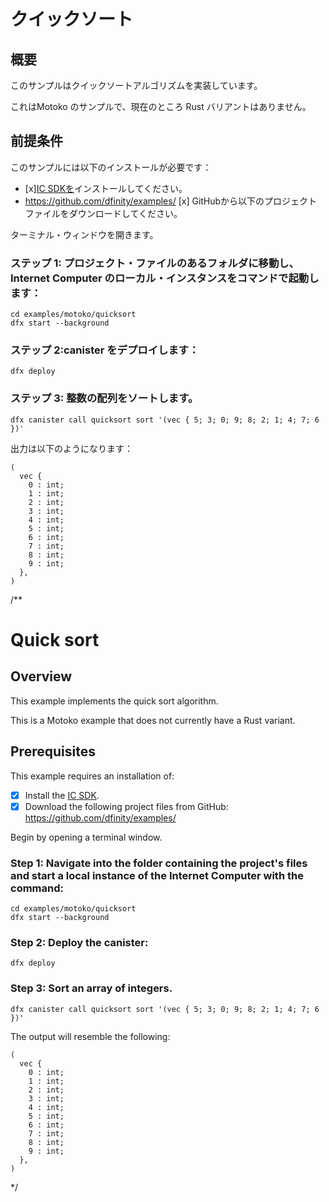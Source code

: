 # クイックソート

## 概要

このサンプルはクイックソートアルゴリズムを実装しています。

これはMotoko のサンプルで、現在のところ Rust バリアントはありません。

## 前提条件

このサンプルには以下のインストールが必要です：

- \[x\][IC SDKを](../developer-docs/setup/install/index.mdx)インストールしてください。
- https://github.com/dfinity/examples/ \[x\] GitHubから以下のプロジェクトファイルをダウンロードしてください。

ターミナル・ウィンドウを開きます。

### ステップ 1: プロジェクト・ファイルのあるフォルダに移動し、Internet Computer のローカル・インスタンスをコマンドで起動します：

    cd examples/motoko/quicksort
    dfx start --background

### ステップ 2:canister をデプロイします：

    dfx deploy

### ステップ 3: 整数の配列をソートします。

    dfx canister call quicksort sort '(vec { 5; 3; 0; 9; 8; 2; 1; 4; 7; 6 })'

出力は以下のようになります：

    (
      vec {
        0 : int;
        1 : int;
        2 : int;
        3 : int;
        4 : int;
        5 : int;
        6 : int;
        7 : int;
        8 : int;
        9 : int;
      },
    )

/**
# Quick sort

## Overview
This example implements the quick sort algorithm.

This is a Motoko example that does not currently have a Rust variant. 

## Prerequisites
This example requires an installation of:

- [x] Install the [IC SDK](../developer-docs/setup/install/index.mdx).
- [x] Download the following project files from GitHub: https://github.com/dfinity/examples/

Begin by opening a terminal window.

### Step 1: Navigate into the folder containing the project's files and start a local instance of the Internet Computer with the command:

```
cd examples/motoko/quicksort
dfx start --background
```

### Step 2: Deploy the canister:

```
dfx deploy
```

### Step 3: Sort an array of integers.

```
dfx canister call quicksort sort '(vec { 5; 3; 0; 9; 8; 2; 1; 4; 7; 6 })'
```

The output will resemble the following:

```
(
  vec {
    0 : int;
    1 : int;
    2 : int;
    3 : int;
    4 : int;
    5 : int;
    6 : int;
    7 : int;
    8 : int;
    9 : int;
  },
)
```
*/